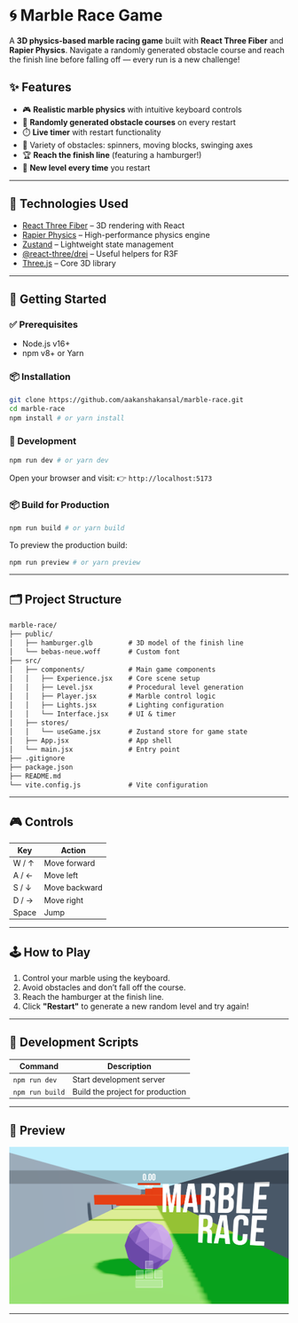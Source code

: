 # 🌀 Marble Race Game

A **3D physics-based marble racing game** built with **React Three Fiber** and **Rapier Physics**. Navigate a randomly generated obstacle course and reach the finish line before falling off — every run is a new challenge!

## ✨ Features

* 🎮 **Realistic marble physics** with intuitive keyboard controls
* 🏁 **Randomly generated obstacle courses** on every restart
* ⏱️ **Live timer** with restart functionality
* 🎯 Variety of obstacles: spinners, moving blocks, swinging axes
* 🏆 **Reach the finish line** (featuring a hamburger!)
* 🔄 **New level every time** you restart

---

## 🧰 Technologies Used

* [React Three Fiber](https://docs.pmnd.rs/react-three-fiber) – 3D rendering with React
* [Rapier Physics](https://rapier.rs/) – High-performance physics engine
* [Zustand](https://zustand-demo.pmnd.rs/) – Lightweight state management
* [@react-three/drei](https://github.com/pmndrs/drei) – Useful helpers for R3F
* [Three.js](https://threejs.org/) – Core 3D library

---

## 🚀 Getting Started

### ✅ Prerequisites

* Node.js v16+
* npm v8+ or Yarn

### 📦 Installation

```bash
git clone https://github.com/aakanshakansal/marble-race.git
cd marble-race
npm install # or yarn install
```

### 🔧 Development

```bash
npm run dev # or yarn dev
```

Open your browser and visit:
👉 `http://localhost:5173`

### 📦 Build for Production

```bash
npm run build # or yarn build
```

To preview the production build:

```bash
npm run preview # or yarn preview
```

---

## 🗂️ Project Structure

```
marble-race/
├── public/
│   ├── hamburger.glb         # 3D model of the finish line
│   └── bebas-neue.woff       # Custom font
├── src/
│   ├── components/           # Main game components
│   │   ├── Experience.jsx    # Core scene setup
│   │   ├── Level.jsx         # Procedural level generation
│   │   ├── Player.jsx        # Marble control logic
│   │   ├── Lights.jsx        # Lighting configuration
│   │   └── Interface.jsx     # UI & timer
│   ├── stores/
│   │   └── useGame.jsx       # Zustand store for game state
│   ├── App.jsx               # App shell
│   └── main.jsx              # Entry point
├── .gitignore
├── package.json
├── README.md
└── vite.config.js            # Vite configuration
```

---

## 🎮 Controls

| Key   | Action        |
| ----- | ------------- |
| W / ↑ | Move forward  |
| A / ← | Move left     |
| S / ↓ | Move backward |
| D / → | Move right    |
| Space | Jump          |

---

## 🕹️ How to Play

1. Control your marble using the keyboard.
2. Avoid obstacles and don’t fall off the course.
3. Reach the hamburger at the finish line.
4. Click **"Restart"** to generate a new random level and try again!

---

## 📜 Development Scripts

| Command           | Description                      |
| ----------------- | -------------------------------- |
| `npm run dev`     | Start development server         |
| `npm run build`   | Build the project for production |


---

## 📸 Preview
![alt text](image.png)


---


